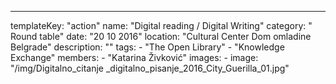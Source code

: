---
  templateKey: "action"
  name: "Digital reading / Digital Writing"
  category: " Round table"
  date: "20 10 2016"
  location: "Cultural Center Dom omladine Belgrade"
  description: ""
  tags:
    - "The Open Library"
    - "Knowledge Exchange"
  members:
    - "Katarina Živković"
  images:
    -
      image: "/img/Digitalno_citanje _digitalno_pisanje_2016_City_Guerilla_01.jpg"

